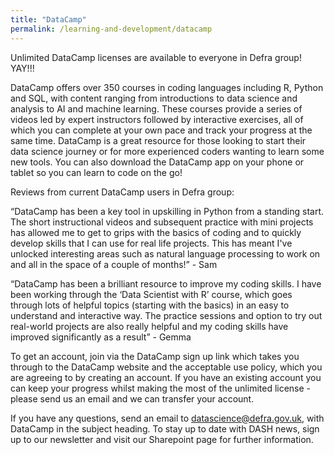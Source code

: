 ```yaml
---
title: "DataCamp"
permalink: /learning-and-development/datacamp
---
```


Unlimited DataCamp licenses are available to everyone in Defra group! YAY!!!

DataCamp offers over 350 courses in coding languages including R, Python and SQL, with content ranging from introductions to data science and analysis to AI and machine learning. These courses provide a series of videos led by expert instructors followed by interactive exercises, all of which you can complete at your own pace and track your progress at the same time. DataCamp is a great resource for those looking to start their data science journey or for more experienced coders wanting to learn some new tools. You can also download the DataCamp app on your phone or tablet so you can learn to code on the go!

Reviews from current DataCamp users in Defra group:

“DataCamp has been a key tool in upskilling in Python from a standing start. The short instructional videos and subsequent practice with mini projects has allowed me to get to grips with the basics of coding and to quickly develop skills that I can use for real life projects. This has meant I've unlocked interesting areas such as natural language processing to work on and all in the space of a couple of months!” - Sam

“DataCamp has been a brilliant resource to improve my coding skills. I have been working through the ‘Data Scientist with R’ course, which goes through lots of helpful topics (starting with the basics) in an easy to understand and interactive way. The practice sessions and option to try out real-world projects are also really helpful and my coding skills have improved significantly as a result” - Gemma

To get an account, join via the DataCamp sign up link which takes you through to the DataCamp website and the acceptable use policy, which you are agreeing to by creating an account. If you have an existing account you can keep your progress whilst making the most of the unlimited license - please send us an email and we can transfer your account.

If you have any questions, send an email to datascience@defra.gov.uk, with DataCamp in the subject heading. To stay up to date with DASH news, sign up to our newsletter and visit our Sharepoint page for further information.